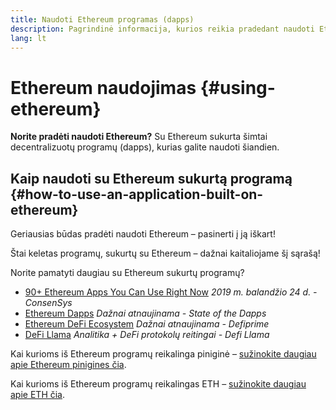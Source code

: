 ```yaml
---
title: Naudoti Ethereum programas (dapps)
description: Pagrindinė informacija, kurios reikia pradedant naudoti Ethereum.
lang: lt
---
```


# Ethereum naudojimas {#using-ethereum}

<div class="featured">

**Norite pradėti naudoti Ethereum?** Su Ethereum sukurta šimtai decentralizuotų programų (dapps), kurias galite naudoti šiandien.

</div>

## Kaip naudoti su Ethereum sukurtą programą {#how-to-use-an-application-built-on-ethereum}

Geriausias būdas pradėti naudoti Ethereum – pasinerti į ją iškart!

Štai keletas programų, sukurtų su Ethereum – dažnai kaitaliojame šį sąrašą!

<RandomAppList />

Norite pamatyti daugiau su Ethereum sukurtų programų?

- [90+ Ethereum Apps You Can Use Right Now](https://media.consensys.net/40-ethereum-apps-you-can-use-right-now-d643333769f7) _2019 m. balandžio 24 d. - ConsenSys_
- [Ethereum Dapps](https://www.stateofthedapps.com/rankings/platform/ethereum) _Dažnai atnaujinama - State of the Dapps_
- [Ethereum DeFi Ecosystem](https://defiprime.com/ethereum) _Dažnai atnaujinama - Defiprime_
- [DeFi Llama](https://defillama.com/) _Analitika + DeFi protokolų reitingai - Defi Llama_

Kai kurioms iš Ethereum programų reikalinga piniginė – [sužinokite daugiau apie Ethereum pinigines čia](/wallets/).

Kai kurioms iš Ethereum programų reikalingas ETH – [sužinokite daugiau apie ETH čia](/eth/).
